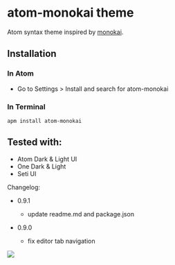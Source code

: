 # atom-monokai theme

Atom syntax theme inspired by [monokai](http://www.monokai.nl/blog/2006/07/15/textmate-color-theme/).

## Installation
### In Atom
 * Go to Settings > Install and search for atom-monokai

### In Terminal

```
apm install atom-monokai
```
## Tested with:
* Atom Dark & Light UI
* One Dark & Light
* Seti UI

Changelog:

* 0.9.1
  * update readme.md and package.json

* 0.9.0
  * fix editor tab navigation

![](https://raw.github.com/burntime/atom-monokai/master/screenshot.png)
